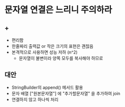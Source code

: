 # 문자열 연결은 느리니 주의하라

## +
- 편리함
- 한줄짜리 출력값 or 작은 크기의 표현은 괜찮음
- 본격적으로 사용하면 성능 저하 (n^2)
    * 문자열이 불변이라 양쪽 모두를 복사해야 하므로


## 대안
- StringBuilder의 append() 메서드 활용
- 문자 배열 ["원본문자열"] 에 "추가할문자열" 을 추가하여 join
- 연결하지 않고 하나씩 처리